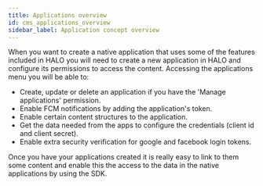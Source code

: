 ```yaml
---
title: Applications overview
id: cms_applications_overview
sidebar_label: Application concept overview
---
```


When you want to create a native application that uses some of the features included in HALO you will need
to create a new application in HALO and configure its permissions to access the content. Accessing
the applications menu you will be able to:

- Create, update or delete an application if you have the 'Manage applications' permission.
- Enable FCM notifications by adding the application's token.
- Enable certain content structures to the application.
- Get the data needed from the apps to configure the credentials (client id and client secret).
- Enable extra security verification for google and facebook login tokens.

Once you have your applications created it is really easy to link to them some content and enable 
this the access to the data in the native applications by using the SDK.
